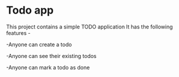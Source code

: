 # Todo app
This project contains a simple TODO application It has the following features -

-Anyone can create a todo

-Anyone can see their existing todos

-Anyone can mark a todo as done
